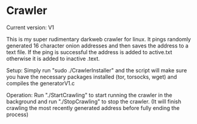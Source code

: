 # Crawler

Current version: V1

This is my super rudimentary darkweb crawler for linux. It pings 
randomly generated 16 character onion addresses and then
saves the address to a text file. If the ping is successful
the address is added to active.txt otherwise it is added to
inactive .text. 

Setup:
Simply run "sudo ./CrawlerInstaller" and the script will make 
sure you have the necessary packages installed (tor, torsocks, 
wget) and compiles the generatorV1.c

Operation:
Run "./StartCrawling" to start running the crawler in the background
and run "./StopCrawling" to stop the crawler. (It will finish 
crawling the most recently generated address before fully ending 
the process)
